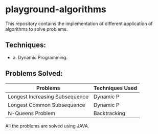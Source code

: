 # playground-algorithms
This repository contains the implementation of different application of algorithms to solve problems.

## Techniques:
* a. Dynamic Programming.


## Problems Solved:

Problems                          | Techniques Used
-------------                     | -------------
 Longest Increasing Subsequence   | Dynamic P
 Longest Common Subsequence       | Dynamic P
 N-Queens Problem                 | Backtracking
 

All the problems are solved using JAVA.
